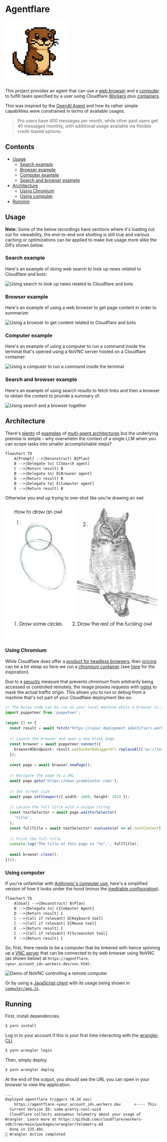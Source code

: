 # Agentflare

![Otter as a reference to Cloudflare mascot](assets/otter.png)

This project provides an agent that can use a [web browser](#using-chromium) and a [computer](#using-computer) to fulfill tasks specified by a user using Cloudflare [Workers](https://developers.cloudflare.com/workers/) plus [containers](https://developers.cloudflare.com/containers/).

This was inspired by the [OpenAI Agent](https://openai.com/index/introducing-chatgpt-agent/) and how its rather simple capabilities were constrained in terms of available usages.

> Pro users have 400 messages per month, while other paid users get 40 messages monthly, with additional usage available via flexible credit-based options.

## Contents

* [Usage](#usage)
  * [Search example](#search-example)
  * [Browser example](#browser-example)
  * [Computer example](#computer-example)
  * [Search and browser example](#search-and-browser-example)
* [Architecture](#architecture)
  * [Using Chromium](#using-chromium)
  * [Using computer](#using-computer)
* [Running](#running)

## Usage

**Note:** Some of the below recordings have sections where it's loading cut out for viewability, the end-to-end one shotting is still true and various caching or optimizations can be applied to make live usage more alike the GIFs shown below.

### Search example

Here's an example of doing web search to look up news related to Cloudflare and bots:

![Using search to look up news related to Cloudflare and bots](assets/search_usage.gif)

### Browser example

Here's an example of using a web browser to get page content in order to summarize:

![Using a browser to get content related to Cloudflare and bots](assets/browser_usage.gif)

### Computer example

Here's an example of using a computer to run a command inside the terminal that's opened using a NoVNC server hosted on a Cloudflare container:

![Using a computer to run a command inside the terminal](assets/computer_usage.gif)

### Search and browser example

Here's an example of using search results to fetch links and then a browser to obtain the content to provide a summary of:

![Using search and a browser together](assets/search_and_browser_usage.gif)

## Architecture

There's [plenty](https://langchain-ai.github.io/langgraph/concepts/multi_agent/) of [examples](https://www.anthropic.com/engineering/multi-agent-research-system) of [multi-agent architectures](https://www.google.com/search?q=multi-agent+architecture) but the underlying premise is simple - why overwhelm the context of a single LLM when you can scope tasks into smaller accomplishable steps?

```mermaid
flowchart TD
    A[Prompt] -->|Deconstruct| B{Plan}
    B -->|Delegate to| C[Search agent]
	C -->|Return result| B
    B -->|Delegate to| D[Browser agent]
	D -->|Return result| B
    B -->|Delegate to| E[Computer agent]
	E -->|Return result| B
```

Otherwise you end up trying to one-shot like you're drawing an owl.

![Step one draw circles followed by step two showing an entire own](assets/owl.png)

### Using Chromium

While Cloudflare does offer a [product for headless browsers](https://developers.cloudflare.com/browser-rendering/), their [pricing](https://developers.cloudflare.com/browser-rendering/platform/pricing/) can be a bit steep so here we run a [chromium container](https://github.com/lsd-so/agentflare/blob/main/browser/Dockerfile) (see [here](https://hub.docker.com/r/zenika/alpine-chrome) for the inspiration).

Due to a [security](https://chromium-review.googlesource.com/c/chromium/src/+/952522) measure that prevents chromium from arbitrarily being accessed or controlled remotely, the image proxies requests with [nginx](https://github.com/lsd-so/agentflare/blob/main/browser/nginx.conf#L26) to mask the actual traffic origin. This allows you to run or debug from a machine that's not part of your Cloudflare deployment like so:

```typescript
// The below code can be run on your local machine while a browser is run in a Cloudflare container
import puppeteer from 'puppeteer';

(async () => {
  const result = await fetch("https://<your deployment identifier>.workers.dev/json/version").then(res => res.json());

  // Launch the browser and open a new blank page
  const browser = await puppeteer.connect({
    browserWSEndpoint: result.webSocketDebuggerUrl.replaceAll('ws://localhost', 'wss://<your deployment identifier>.workers.dev')
  });

  const page = await browser.newPage();

  // Navigate the page to a URL
  await page.goto('https://news.ycombinator.com/');

  // Set screen size
  await page.setViewport({ width: 1080, height: 1024 });

  // Locate the full title with a unique string
  const textSelector = await page.waitForSelector(
    'title',
  );
  const fullTitle = await textSelector?.evaluate(el => el.textContent);

  // Print the full title
  console.log('The title of this page is "%s".', fullTitle);

  await browser.close();
})();
```

### Using computer

If you're unfamiliar with [Anthropic's computer use](https://github.com/anthropics/anthropic-quickstarts/tree/main/computer-use-demo), here's a simplified version of how it looks under the hood (minus the [ineditable configuration](https://github.com/anthropics/anthropic-quickstarts/blob/a78013a3c8d7c120d2ad6cfb9f6f40edab4c4815/computer-use-demo/computer_use_demo/tools/computer.py#L89)).

```mermaid
flowchart TD
    A[Goal] -->|Deconstruct| B(Plan)
    B -->|Delegate to| C{Computer Agent}
    D -->|Return result| C
    C -->|Call if relevant| D[Keyboard tool]
    C -->|Call if relevant| E[Mouse tool]
    E -->|Return result| C
    C -->|Call if relevant| F[Screenshot tool]
    F -->|Return result| C
```

So, first, there needs to be a computer that be tinkered with hence spinning up a [VNC server](https://github.com/lsd-so/agentflare/blob/main/computer/supervisord.conf#L181) that can be connected to by web browser using NoVNC (as shown below) at `https://agentflare.<your_account_id>.workers.dev/vnc.html`:

![Demo of NoVNC controlling a remote computer](assets/novnc_demo.gif)

Or by using a [JavaScript client](https://www.npmjs.com/package/vnc-rfb-client) with its usage being shown in [`computer/app.ts`](https://github.com/lsd-so/agentflare/blob/main/computer/app.ts#L20).

## Running

First, install dependencies.

```bash
$ yarn install
```

Log in to your account if this is your first time interacting with the [wrangler CLI](https://developers.cloudflare.com/workers/wrangler/).

```bash
$ yarn wrangler login
```

Then, simply deploy.

```bash
$ yarn wrangler deploy
```

At the end of the output, you should see the URL you can open in your browser to view the application.

```
...
Deployed agentflare triggers (0.34 sec)
    https://agentflare.<your_account_id>.workers.dev      <---- This
  Current Version ID: some-pretty-cool-uuid
  Cloudflare collects anonymous telemetry about your usage of Wrangler. Learn more at https://github.com/cloudflare/workers-sdk/tree/main/packages/wrangler/telemetry.md
  Done in 225.40s.
🏁 Wrangler Action completed
```
